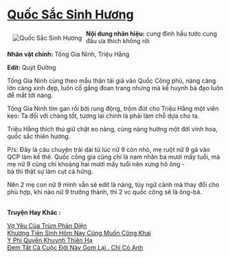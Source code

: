 <a href="https://utruyen.com/truyen/quoc-sac-sinh-huong/17485/" title="Quốc Sắc Sinh Hương"><h1>Quốc Sắc Sinh Hương</h1></a><div style="display:table"><img align="right" style="float: left; padding: 10px;" src="https://utruyen.com/images/story/200x260/quoc-sac-sinh-huong.jpg" alt="Quốc Sắc Sinh Hương"><b>Nội dung nhãn hiệu:</b> cung đình hầu tước cung đấu ưa thích không rời<p></p><b>Nhân vật chính: </b>Tống Gia Ninh, Triệu Hằng<p></p><b>Edit: </b>Quýt Đường<p></p>Tống Gia Ninh cùng theo mẫu thân tái giá vào Quốc Công phủ, nàng càng lớn càng xinh đẹp, luôn cố gắng đoan trang nhưng mà kế huynh bá đạo luôn để mắt tới nàng.<p></p>Tống Gia Ninh tim gan rối bời rung động, trộm đút cho Triệu Hằng một viên kẹo: Ta đối với chàng tốt, tương lai chính là phải làm chỗ dựa cho ta.<p></p>Triệu Hằng thích thú giữ chặt eo nàng, cùng nàng hưởng một đời vinh hoa, quốc sắc thiên hương.<p></p>P/s: Đây là câu chuyện trải dài từ lúc nữ 9 còn nhỏ, mẹ ruột nữ 9 gả vào QCP làm kế thê. Quốc công gia cũng chỉ là nam nhân ba mươi mấy tuổi, mà mẹ nữ 9 cũng chỉ khoảng hai mươi mấy tuổi nên xưng hô ông - bà thì thật sự làm cụt cả hứng.<p></p>Nên 2 mẹ con nữ 9 mình vẫn sẽ edit là nàng, tùy ngữ cảnh mà thay đổi cho phù hợp, khi nào nữ 9 trưởng thành, thì 2 vc quốc công sẽ là ông-bà.</div><p><br><b>Truyện Hay Khác :</b></p><a href="https://utruyen.com/truyen/vo-yeu-cua-trum-phan-dien/11389/" alt="Vợ Yêu Của Trùm Phản Diện">Vợ Yêu Của Trùm Phản Diện</a><br/><a href="https://github.com/quanluxury/ngontinhhot/tree/master/truyenhay/20871/" alt="Khương Tiên Sinh Hôm Nay Cũng Muốn Công Khai">Khương Tiên Sinh Hôm Nay Cũng Muốn Công Khai</a><br/><a href="https://github.com/quanluxury/ngontinhhot/tree/master/truyenhay/17612/" alt="Y Phi Quyền Khuynh Thiên Hạ">Y Phi Quyền Khuynh Thiên Hạ</a><br/><a href="https://github.com/quanluxury/ngontinhhot/tree/master/truyenhay/19528/" alt="Đem Tất Cả Cuộc Đời Này Gom Lại , Chỉ Có Anh">Đem Tất Cả Cuộc Đời Này Gom Lại , Chỉ Có Anh</a><br/>